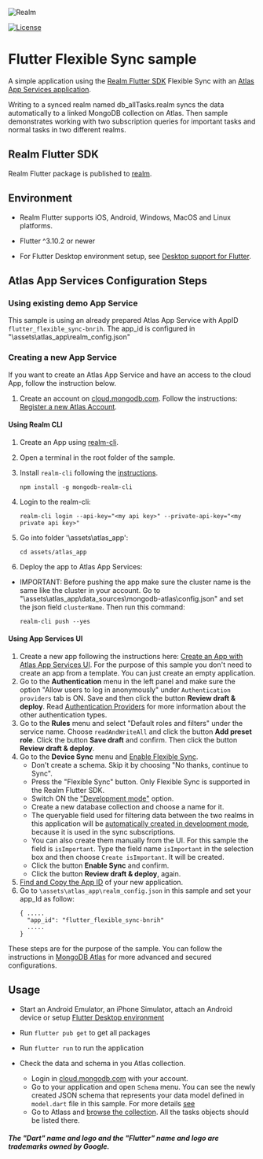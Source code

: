 ![Realm](https://github.com/realm/realm-dart/raw/main/logo.png)

[![License](https://img.shields.io/badge/License-Apache-blue.svg)](LICENSE)
# Flutter Flexible Sync sample

A simple application using the [Realm Flutter SDK](https://www.mongodb.com/docs/realm/sdk/flutter/) Flexible Sync with an [Atlas App Services application](https://www.mongodb.com/docs/atlas/app-services/).

Writing to a synced realm named db_allTasks.realm syncs the data automatically to a linked MongoDB collection on Atlas.
Then sample demonstrates working with two subscription queries for important tasks and normal tasks in two different realms.

## Realm Flutter SDK 

Realm Flutter package is published to [realm](https://pub.dev/packages/realm).

## Environment

* Realm Flutter supports iOS, Android, Windows, MacOS and Linux platforms.

* Flutter ^3.10.2 or newer
* For Flutter Desktop environment setup, see [Desktop support for Flutter](https://docs.flutter.dev/desktop).

## Atlas App Services Configuration Steps

### Using existing demo App Service

This sample is using an already prepared Atlas App Service with AppID `flutter_flexible_sync-bnrih`.
The app_id is configured in "\assets\atlas_app\realm_config.json"

### Creating a new App Service

If you want to create an Atlas App Service and have an access to the cloud App, follow the instruction below.

1. Create an account on [cloud.mongodb.com](https://cloud.mongodb.com). Follow the instructions: [Register a new Atlas Account](https://www.mongodb.com/docs/atlas/tutorial/create-atlas-account/#register-a-new-service-account).

#### Using Realm CLI
1. Create an App using [realm-cli](https://www.mongodb.com/docs/atlas/app-services/cli/#mongodb-binary-bin.realm-cli).
1. Open a terminal in the root folder of the sample.
1. Install `realm-cli` following the [instructions](https://www.mongodb.com/docs/atlas/app-services/cli/#mongodb-binary-bin.realm-cli).

    `npm install -g mongodb-realm-cli`

1. Login to the realm-cli:

    `realm-cli login --api-key="<my api key>" --private-api-key="<my private api key>"`

1. Go into folder '\assets\atlas_app':

    `cd assets/atlas_app`

1. Deploy the app to Atlas App Services:
* IMPORTANT: Before pushing the app make sure the cluster name is the same like the cluster in your account. Go to "\assets\atlas_app\data_sources\mongodb-atlas\config.json" and set the json field `clusterName`.
Then run this command:

    `realm-cli push --yes`

#### Using App Services UI

1. Create a new app following the instructions here: [Create an App with Atlas App Services UI](https://www.mongodb.com/docs/atlas/app-services/manage-apps/create/create-with-realm-ui).
    For the purpose of this sample you don't need to create an app from a template. You can just create an empty application.
1. Go to the **Authentication** menu in the left panel and make sure the option "Allow users to log in anonymously" under `Authentication providers` tab is ON. Save and then click the button **Review draft & deploy**. Read [Authentication Providers](https://www.mongodb.com/docs/atlas/app-services/authentication/providers/) for more information about the other authentication types.
1. Go to the **Rules** menu and select "Default roles and filters" under the service name. Choose `readAndWriteAll` and click the button **Add preset role**. Click the button **Save draft** and confirm. Then click the button **Review draft & deploy**.
1. Go to the **Device Sync** menu and [Enable Flexible Sync](https://www.mongodb.com/docs/atlas/app-services/sync/configure/enable-sync/#enable-flexible-sync).
    * Don't create a schema. Skip it by choosing "No thanks, continue to Sync".
    * Press the "Flexible Sync" button. Only Flexible Sync is supported in the Realm Flutter SDK.
    * Switch ON the ["Development mode"](https://www.mongodb.com/docs/atlas/app-services/sync/data-model/development-mode/) option.
    * Create a new database collection and choose a name for it.
    * The queryable field used for filtering data between the two realms in this application will be [automatically created in development mode](https://www.mongodb.com/docs/atlas/app-services/sync/configure/sync-settings/#queryable-fields), because it is used in the sync subscriptions.
    * You can also create them manually from the UI. For this sample the field is `isImportant`.
        Type the field name `isImportant` in the selection box and then choose `Create isImportant`.
        It will be created.
    * Click the button **Enable Sync** and confirm.
    * Click the button **Review draft & deploy**, again.
1. [Find and Copy the App ID](https://www.mongodb.com/docs/atlas/app-services/reference/find-your-project-or-app-id/) of your new application.
1. Go to `\assets\atlas_app\realm_config.json` in this sample and set your app_Id as follow:
    ```json{
    { .....
      "app_id": "flutter_flexible_sync-bnrih"
      .....
    }
    ```

These steps are for the purpose of the sample. You can follow the instructions in [MongoDB Atlas](https://www.mongodb.com/docs/atlas) for more advanced and secured configurations.

## Usage

* Start an Android Emulator, an iPhone Simulator, attach an Android device or setup [Flutter Desktop environment](https://docs.flutter.dev/desktop)

* Run `flutter pub get` to get all packages

* Run `flutter run` to run the application

* Check the data and schema in you Atlas collection.
    * Login in [cloud.mongodb.com](https://cloud.mongodb.com) with your account.
    * Go to your application and open `Schema` menu. You can see the newly created JSON schema 
        that represents your data model defined in `model.dart` file in this sample. 
        For more details [see](https://www.mongodb.com/docs/atlas/app-services/schemas/?_ga=2.267468942.1225817147.1654079983-1571915642.1647002315&_gac=1.216786660.1654173423.CjwKCAjwv-GUBhAzEiwASUMm4jBtzETN-YJq0KELgeGLKk-4_6wVAfImtPoBbo-A35_eKjZ1p0Lh_BoCotcQAvD_BwE)
    * Go to Atlass and [browse the collection](https://www.mongodb.com/docs/atlas/atlas-ui/collections/#view-collections). All the tasks objects should be listed there.


##### The "Dart" name and logo and the "Flutter" name and logo are trademarks owned by Google. 